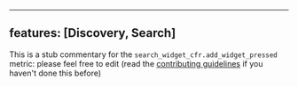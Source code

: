 
---
features: [Discovery, Search]
---

This is a stub commentary for the `search_widget_cfr.add_widget_pressed` metric: please feel free to edit (read the
[contributing guidelines](https://github.com/mozilla/glean-annotations/blob/main/CONTRIBUTING.md)
if you haven't done this before)
